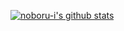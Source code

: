 [![noboru-i's github stats](https://github-readme-stats.vercel.app/api?username=noboru-i&show_icons=true)](https://github.com/anuraghazra/github-readme-stats)
